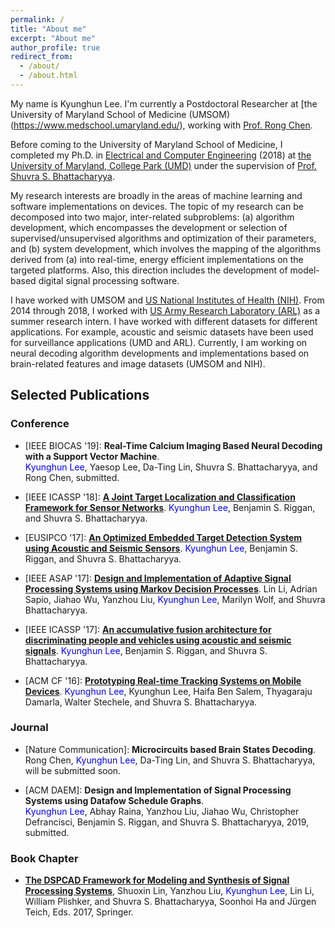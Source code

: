 ```yaml
---
permalink: /
title: "About me"
excerpt: "About me"
author_profile: true
redirect_from: 
  - /about/
  - /about.html
---
```


My name is Kyunghun Lee. I'm currently a Postdoctoral Researcher at [the University of Maryland School of Medicine (UMSOM)(https://www.medschool.umaryland.edu/), working with [Prof. Rong Chen](https://www.medschool.umaryland.edu/profiles/Chen-Rong/). 

Before coming to the University of Maryland School of Medicine, I completed my Ph.D. in [Electrical and Computer Engineering](https://ece.umd.edu/) (2018) at [the University of Maryland, College Park (UMD)](https://umd.edu/) under the supervision of [Prof. Shuvra S. Bhattacharyya](https://user.eng.umd.edu/~ssb/). 

My research interests are broadly in the areas of machine learning and software implementations on devices. The topic of my research can be decomposed into two major, inter-related subproblems: (a) algorithm development, which encompasses the development or selection of supervised/unsupervised algorithms and optimization of their parameters, and (b) system development, which involves the mapping of the algorithms derived from (a) into real-time, energy efficient implementations on the targeted platforms. Also, this direction includes the development of model-based digital signal processing software. 

I have worked with UMSOM and [US National Institutes of Health (NIH)](https://www.nih.gov/). From 2014 through 2018, I worked with [US Army Research Laboratory (ARL)](https://www.arl.army.mil/) as a summer research intern.  I have worked with different datasets for different applications. For example, acoustic and seismic datasets have been used for surveillance applications (UMD and ARL). Currently, I am working on neural decoding algorithm developments and implementations based on brain-related features and image datasets (UMSOM and NIH).

<!-- My goal is to design/build better systems with usable security based on the emprical measurements of the security threats inherent in current our systems and networks. -->

<!-- ## News -->
<!-- - Jun. 2019: Internship at Symantec Research Lab in Culver City. -->
<!-- - Mar. 2019: Awarded [the Ann G. Wylie Dissertation Fellowship](https://gradschool.umd.edu/funding/student-fellowships-awards/ann-g-wylie-dissertation-fellowship). -->

## Selected Publications
### Conference

- \[IEEE BIOCAS '19\]: **Real-Time Calcium Imaging Based Neural
Decoding with a Support Vector Machine**.  
<span style="color:blue">Kyunghun Lee</span>, Yaesop Lee, Da-Ting Lin, Shuvra S. Bhattacharyya, and Rong Chen, submitted.

- \[IEEE ICASSP '18\]: **[A Joint Target Localization and Classification Framework for Sensor Networks](https://ieeexplore.ieee.org/document/8462641)**. 
<span style="color:blue">Kyunghun Lee</span>, Benjamin S. Riggan, and Shuvra S. Bhattacharyya.

- \[EUSIPCO '17\]: **[An Optimized Embedded Target Detection System
using Acoustic and Seismic Sensors](https://ieeexplore.ieee.org/document/8081355)**. 
<span style="color:blue">Kyunghun Lee</span>, Benjamin S. Riggan, and Shuvra S. Bhattacharyya. 

- \[IEEE ASAP '17\]: **[Design and Implementation of Adaptive Signal Processing Systems using Markov Decision Processes](https://ieeexplore.ieee.org/document/7995275)**. 
Lin Li, Adrian Sapio, Jiahao Wu, Yanzhou Liu, <span style="color:blue">Kyunghun Lee</span>, Marilyn Wolf, and Shuvra Bhattacharyya.

- \[IEEE ICASSP '17\]: **[An accumulative fusion architecture for discriminating people and vehicles using acoustic and seismic signals](https://ieeexplore.ieee.org/document/7952702)**. 
<span style="color:blue">Kyunghun Lee</span>, Benjamin S. Riggan, and Shuvra S. Bhattacharyya.

- \[ACM CF '16\]: **[Prototyping Real-time Tracking Systems on Mobile Devices](https://dl.acm.org/citation.cfm?doid=2903150.2903471)**. 
<span style="color:blue">Kyunghun Lee</span>, Kyunghun Lee, Haifa Ben Salem, Thyagaraju Damarla, Walter Stechele, and Shuvra S. Bhattacharyya.

### Journal

- \[Nature Communication\]: **Microcircuits based Brain States Decoding**.  
Rong Chen, <span style="color:blue">Kyunghun Lee</span>, Da-Ting Lin, and Shuvra S. Bhattacharyya, will be submitted soon.

- \[ACM DAEM\]: **Design and Implementation of Signal Processing Systems using Datafow Schedule Graphs**.  
<span style="color:blue">Kyunghun Lee</span>, Abhay Raina, Yanzhou Liu, Jiahao Wu, Christopher Defrancisci, Benjamin S. Riggan, and Shuvra S. Bhattacharyya, 2019, submitted.

### Book Chapter

- **[The DSPCAD Framework for Modeling and Synthesis of Signal Processing
Systems](https://link.springer.com/referenceworkentry/10.1007%2F978-94-017-7267-9_36)**, Shuoxin Lin, Yanzhou Liu, <span style="color:blue">Kyunghun Lee</span>, Lin Li, William Plishker, and Shuvra S. Bhattacharyya, Soonhoi Ha and Jürgen Teich, Eds. 2017, Springer.
